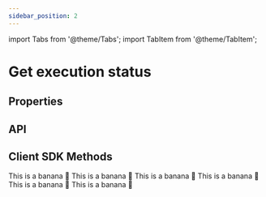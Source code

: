```yaml
---
sidebar_position: 2
---
```


import Tabs from '@theme/Tabs';
import TabItem from '@theme/TabItem';

# Get execution status
## Properties

## API
  

## Client SDK Methods

<Tabs>
<TabItem value="Java" label="Java">
This is a banana 🍌
</TabItem>
  <TabItem value="Golang" label="Golang">
    This is a banana 🍌
  </TabItem>
  <TabItem value="Python" label="Python">
      This is a banana 🍌
  </TabItem>
  <TabItem value="CSharp" label="CSharp">
      This is a banana 🍌
  </TabItem>
  <TabItem value="Javascript" label="Javascript">
        This is a banana 🍌
    </TabItem>
    <TabItem value="Clojure" label="Clojure">
        This is a banana 🍌
    </TabItem>
</Tabs>